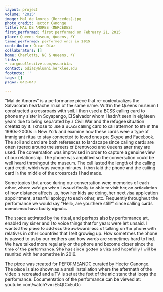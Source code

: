 ```yaml
---
layout: project
volume: '2015'
image: Mal_de_Amores_(Mercedes).jpg
photo_credit: Hector Canonge
title: MAL DE AMORES (MERCEDES)
first_performed: first performed on February 21, 2015
place: Queens Museum, Queens, NY
times_performed: performed once in 2015
contributor: Óscar Díaz
collaborators: []
home: Charlotte, NC & Queens, NY
links:
- cargocollective.com/OscarDiaz
contact: odiaz@alumni.berklee.edu
footnote: ''
tags: []
pages: 042-043

---
```


“Mal de Amores” is a performance piece that re-contextualizes the Salvadoran heartache ritual of the same name. Within the Queens museum I constructed a crossroads with soil. I then used a BOSS calling card to phone my sister in Soyapango, El Salvador whom I hadn't seen in eighteen years due to being separated by a Civil War and the refugee situation created by it. I chose to use a BOSS calling card to call attention to life in the 1990s–2000s in New York and examine how these cards were a type of immigrant ritual to stay connected to loved ones pre Skype and Facebook. The soil and card are both references to landscape since calling cards are often littered around the streets of Brentwood and Queens after they are used. The conversation was improvised in order to capture a genuine view of our relationship. The phone was amplified so the conversation could be well heard throuhgout the museum. The call lasted the length of the calling card credit which was twenty minutes. I then laid the phone and the calling card in the middle of the crossroads I had made.

Some topics that arose during our conversation were memories of each other, where we’d go when I would finally be able to visit her, an articulation of how distance affects us, how her kids are doing, her next visa application appointment, a tearful apology to each other, etc. Frequently throughout the performance we would say “Hello, are you there still?” since calling cards sometimes have faulty signals.

The space activated by the ritual, and perhaps also by performance art, enabled my sister and I to voice things that for years were left unsaid. I wanted the piece to address the awkwardness of talking on the phone with relatives in other countries that I felt growing up. How sometimes the phone is passed to us by our mothers and how words are sometimes hard to find. We have talked more regularly on the phone and become closer since the time of the performance. She has since gotten a visa and hopefully I will be reunited with her sometime in 2016.

The piece was created for PEFORMEANDO curated by Hector Canonge. The piece is also shown as a small installation where the aftermath of the video is recreated and a TV is set at the feet of the mic stand that loops the performance. Documentation of the performance can be viewed at: youtube.com/watch?v=cE5QtCxEuOc
